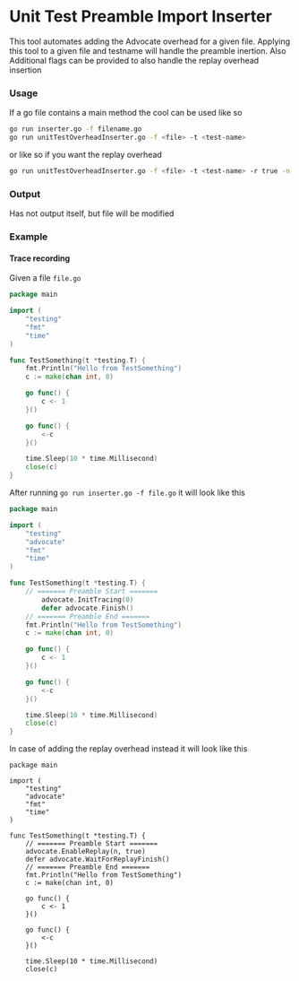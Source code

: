 # Unit Test Preamble Import Inserter
This tool automates adding the Advocate overhead for a given file.
Applying this tool to a given file and testname will handle the preamble inertion.
Also Additional flags can be provided to also handle the replay overhead insertion
### Usage
If a go file contains a main method the cool can be used like so
```sh
go run inserter.go -f filename.go
go run unitTestOverheadInserter.go -f <file> -t <test-name> 
```
or like so if you want the replay overhead
```sh
go run unitTestOverheadInserter.go -f <file> -t <test-name> -r true -n <trace-number>
```
### Output
Has not output itself, but file will be modified
### Example
#### Trace recording
Given a file `file.go`
```go
package main

import (
    "testing"
    "fmt"
    "time"
)

func TestSomething(t *testing.T) {
	fmt.Println("Hello from TestSomething")
	c := make(chan int, 0)

	go func() {
		c <- 1
	}()

	go func() {
		<-c
	}()

	time.Sleep(10 * time.Millisecond)
	close(c)
}
```
After running `go run inserter.go -f file.go` it will look like this
```go
package main

import (
    "testing"
    "advocate"
    "fmt"
    "time"
)

func TestSomething(t *testing.T) {
	// ======= Preamble Start =======
		advocate.InitTracing(0)
		defer advocate.Finish()
	// ======= Preamble End =======
	fmt.Println("Hello from TestSomething")
	c := make(chan int, 0)

	go func() {
		c <- 1
	}()

	go func() {
		<-c
	}()

	time.Sleep(10 * time.Millisecond)
	close(c)
}
```
In case of adding the replay overhead instead it will look like this
```shell
package main

import (
    "testing"
    "advocate"
    "fmt"
    "time"
)

func TestSomething(t *testing.T) {
    // ======= Preamble Start =======
    advocate.EnableReplay(n, true)
    defer advocate.WaitForReplayFinish()
    // ======= Preamble End =======
	fmt.Println("Hello from TestSomething")
	c := make(chan int, 0)

	go func() {
		c <- 1
	}()

	go func() {
		<-c
	}()

	time.Sleep(10 * time.Millisecond)
	close(c)
```